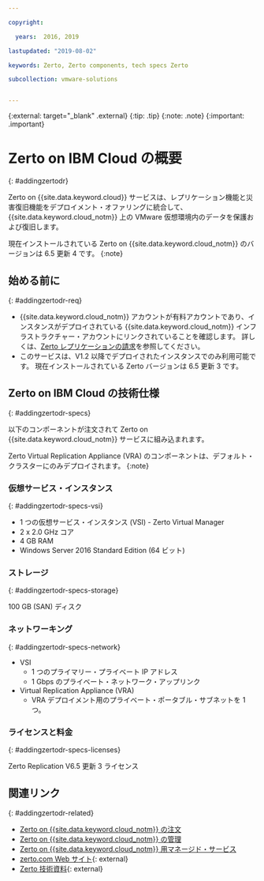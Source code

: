 ```yaml
---

copyright:

  years:  2016, 2019

lastupdated: "2019-08-02"

keywords: Zerto, Zerto components, tech specs Zerto

subcollection: vmware-solutions


---
```


{:external: target="_blank" .external}
{:tip: .tip}
{:note: .note}
{:important: .important}

# Zerto on IBM Cloud の概要
{: #addingzertodr}

Zerto on {{site.data.keyword.cloud}} サービスは、レプリケーション機能と災害復旧機能をデプロイメント・オファリングに統合して、{{site.data.keyword.cloud_notm}} 上の VMware 仮想環境内のデータを保護および復旧します。

現在インストールされている Zerto on {{site.data.keyword.cloud_notm}} のバージョンは 6.5 更新 4 です。
{:note}

## 始める前に
{: #addingzertodr-req}

* {{site.data.keyword.cloud_notm}} アカウントが有料アカウントであり、インスタンスがデプロイされている {{site.data.keyword.cloud_notm}} インフラストラクチャー・アカウントにリンクされていることを確認します。 詳しくは、[Zerto レプリケーションの請求](/docs/services/vmwaresolutions/services?topic=vmware-solutions-zerto_ordering#zerto_ordering-billing)を参照してください。
* このサービスは、V1.2 以降でデプロイされたインスタンスでのみ利用可能です。 現在インストールされている Zerto バージョンは 6.5 更新 3 です。

## Zerto on IBM Cloud の技術仕様
{: #addingzertodr-specs}

以下のコンポーネントが注文されて Zerto on {{site.data.keyword.cloud_notm}} サービスに組み込まれます。

Zerto Virtual Replication Appliance (VRA) のコンポーネントは、デフォルト・クラスターにのみデプロイされます。
{:note}

### 仮想サービス・インスタンス
{: #addingzertodr-specs-vsi}

* 1 つの仮想サービス・インスタンス (VSI) - Zerto Virtual Manager
* 2 x 2.0 GHz コア
* 4 GB RAM
* Windows Server 2016 Standard Edition (64 ビット)

### ストレージ
{: #addingzertodr-specs-storage}

100 GB (SAN) ディスク

### ネットワーキング
{: #addingzertodr-specs-network}

* VSI
  * 1 つのプライマリー・プライベート IP アドレス
  * 1 Gbps のプライベート・ネットワーク・アップリンク
* Virtual Replication Appliance (VRA)
  * VRA デプロイメント用のプライベート・ポータブル・サブネットを 1 つ。

### ライセンスと料金
{: #addingzertodr-specs-licenses}

Zerto Replication V6.5 更新 3 ライセンス

## 関連リンク
{: #addingzertodr-related}

* [Zerto on {{site.data.keyword.cloud_notm}} の注文](/docs/services/vmwaresolutions/services?topic=vmware-solutions-zerto_ordering)
* [Zerto on {{site.data.keyword.cloud_notm}} の管理](/docs/services/vmwaresolutions/services?topic=vmware-solutions-managingzertodr)
* [Zerto on {{site.data.keyword.cloud_notm}} 用マネージド・サービス](/docs/services/vmwaresolutions/services?topic=vmware-solutions-managing_zerto_services)
* [zerto.com Web サイト](https://www.zerto.com){: external}
* [Zerto 技術資料](https://www.zerto.com/myzerto/technical-documentation/){: external}
